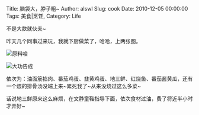 Title: 脑袋大，脖子粗~
Author: alswl
Slug: cook
Date: 2010-12-05 00:00:00
Tags: 美食|烹饪, 
Category: Life

不是大款就伙夫~

昨天几个同事过来玩，我就下厨做菜了，哈哈，上两张图。

![原料哈](http://upload-log4d.qiniudn.com/2010/12/cook1.jpg)

![大功告成](http://upload-log4d.qiniudn.com/2010/12/cook2.jpg)

依次为：油面筋掐肉、番茄鸡蛋、韭黄鸡蛋、地三鲜、红烧鱼、番茄酱黄瓜，还有一个煨的排骨汤没端上来~累死我了~从来没烧过这么多菜~

话说地三鲜原来这么麻烦，在文静童鞋指导下面，依次食材过油，费了将近半小时才弄好~

